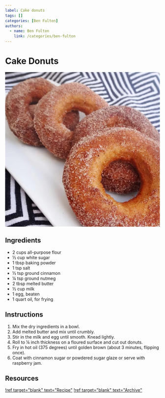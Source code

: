 ```yaml
---
label: Cake donuts
tags: []
categories: [Ben Fulton]
authors:
  - name: Ben Fulton
    link: /categories/ben-fulton
---
```


# Cake Donuts
![A cake donut recipe that's simple to make and lightly spiced with cinnamon and nutmeg.](/static/banners/cake-donuts.jpeg)

## Ingredients
- 2 cups all-purpose flour
- ½ cup white sugar
- 1 tbsp baking powder
- 1 tsp salt
- ½ tsp ground cinnamon
- ¼ tsp ground nutmeg
- 2 tbsp melted butter
- ½ cup milk
- 1 egg, beaten
- 1 quart oil, for frying

## Instructions
1. Mix the dry ingredients in a bowl.
2. Add melted butter and mix until crumbly.
3. Stir in the milk and egg until smooth. Knead lightly.
4. Roll to ¼ inch thickness on a floured surface and cut out donuts.
5. Fry in hot oil (375 degrees) until golden brown (about 3 minutes, flipping once).
6. Coat with cinnamon sugar or powdered sugar glaze or serve with raspberry jam.

## Resources
[!ref target="blank" text="Recipe"](https://www.allrecipes.com/recipe/43051/plain-cake-doughnuts/)
[!ref target="blank" text="Archive"](https://archive.is/g8dEV)
